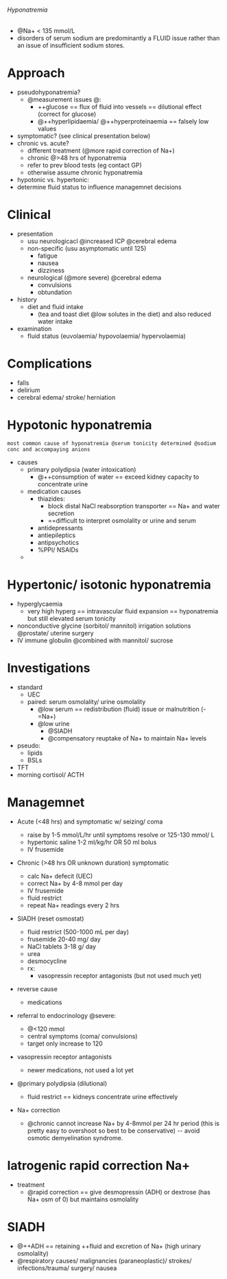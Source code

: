 ###### Hyponatremia
- @Na+ < 135 mmol/L
- disorders of serum sodium are predominantly a FLUID issue rather than an issue of insufficient sodium stores.

# Approach
- pseudohyponatremia?
    + @measurement issues @:
        * ++glucose == flux of fluid into vessels == dilutional effect (correct for glucose)
        * @++hyperlipidaemia/ @++hyperproteinaemia == falsely low values
- symptomatic? (see clinical presentation below)
- chronic vs. acute?
    + different treatment (@more rapid correction of Na+)
    + chronic @>48 hrs of hyponatremia
    + refer to prev blood tests (eg contact GP)
    + otherwise assume chronic hyponatremia
- hypotonic vs. hypertonic:
- determine fluid status to influence managemnet decisions



# Clinical
- presentation
    + usu neurologicacl @increased ICP @cerebral edema
    + non-specific (usu asymptomatic until 125)
        * fatigue
        * nausea
        * dizziness
    + neurological (@more severe) @cerebral edema
        * convulsions
        * obtundation
- history
    + diet and fluid intake 
        * (tea and toast diet @low solutes in the diet) and also reduced water intake
- examination
    + fluid status (euvolaemia/ hypovolaemia/ hypervolaemia)

# Complications
- falls
- delirium
- cerebral edema/ stroke/ herniation

# Hypotonic hyponatremia
    most common cause of hyponatremia @serum tonicity determined @sodium conc and accompaying anions
- causes
    + primary polydipsia (water intoxication)
        * @++consumption of water == exceed kidney capacity to concentrate urine
    + medication causes
        * thiazides:
            - block distal NaCl reabsorption transporter == Na+ and water secretion
            - ==difficult to interpret osmolality or urine and serum
        * antidepressants
        * antiepileptics
        * antipsychotics
        * %PPI/ NSAIDs
    + 

# Hypertonic/ isotonic hyponatremia
- hyperglycaemia
    + very high hyperg == intravascular fluid expansion == hyponatremia but still elevated serum tonicity
- nonconductive glycine (sorbitol/ mannitol) irrigation solutions @prostate/ uterine surgery 
- IV immune globulin  @combined with mannitol/ sucrose


# Investigations
- standard
    + UEC
    + paired: serum osmolality/ urine osmolality
        * @low serum == redistribution (fluid) issue or malnutrition (-=Na+)
        * @low urine 
            - @SIADH
            - @compensatory reuptake of Na+ to maintain Na+ levels
- pseudo:
    + lipids
    + BSLs
- TFT 
- morning cortisol/ ACTH

# Managemnet
- Acute (<48 hrs) and symptomatic w/ seizing/ coma
    + raise by 1-5 mmol/L/hr until symptoms resolve or 125-130 mmol/ L
    + hypertonic saline 1-2 ml/kg/hr OR 50 ml bolus
    + IV frusemide
- Chronic (>48 hrs OR unknown duration) symptomatic
    + calc Na+ defecit (UEC)
    + correct Na+ by 4-8 mmol per day
    + IV frusemide
    + fluid restrict
    + repeat Na+ readings every 2 hrs
- SIADH (reset osmostat)
    + fluid restrict (500-1000 mL per day)
    + frusemide 20-40 mg/ day 
    + NaCl tablets 3-18 g/ day
    + urea
    + desmocycline
    + rx:
        * vasopressin receptor antagonists (but not used much yet)
- reverse cause
    + medications

- referral to endocrinology @severe:
    + @<120 mmol
    + central symptoms (coma/ convulsions)
    + target only increase to 120
- vasopressin receptor antagonists
    + newer medications, not used a lot yet 
- @primary polydipsia (dilutional)
    + fluid restrict == kidneys concentrate urine effectively
- Na+ correction
    + @chronic cannot increase Na+ by 4-8mmol per 24 hr period (this is pretty easy to overshoot so best to be conservative) -- avoid osmotic demyelination syndrome.

# Iatrogenic rapid correction Na+
- treatment
    + @rapid correction == give desmopressin (ADH) or dextrose (has Na+ osm of 0) but maintains osmolality

# SIADH
- @++ADH == retaining ++fluid and excretion of Na+ (high urinary osmolality)
- @respiratory causes/ malignancies (paraneoplastic)/ strokes/ infections/trauma/ surgery/ nausea

